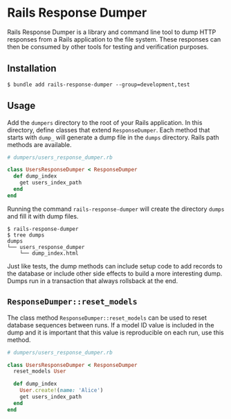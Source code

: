 # Rails Response Dumper

Rails Response Dumper is a library and command line tool to dump HTTP responses
from a Rails application to the file system. These responses can then be
consumed by other tools for testing and verification purposes.

## Installation

```console
$ bundle add rails-response-dumper --group=development,test
```

## Usage

Add the `dumpers` directory to the root of your Rails application. In this
directory, define classes that extend `ResponseDumper`. Each method that starts
with `dump_` will generate a dump file in the `dumps` directory. Rails path
methods are available.

```ruby
# dumpers/users_response_dumper.rb

class UsersResponseDumper < ResponseDumper
  def dump_index
    get users_index_path
  end
end
```

Running the command `rails-response-dumper` will create the directory `dumps`
and fill it with dump files.

```console
$ rails-response-dumper
$ tree dumps
dumps
└── users_response_dumper
    └── dump_index.html
```

Just like tests, the dump methods can include setup code to add records to the
database or include other side effects to build a more interesting dump. Dumps
run in a transaction that always rollsback at the end.

## `ResponseDumper::reset_models`

The class method `ResponseDumper::reset_models` can be used to reset database
sequences between runs. If a model ID value is included in the dump and it is
important that this value is reproducible on each run, use this method.


```ruby
# dumpers/users_response_dumper.rb

class UsersResponseDumper < ResponseDumper
  reset_models User

  def dump_index
    User.create!(name: 'Alice')
    get users_index_path
  end
end
```
